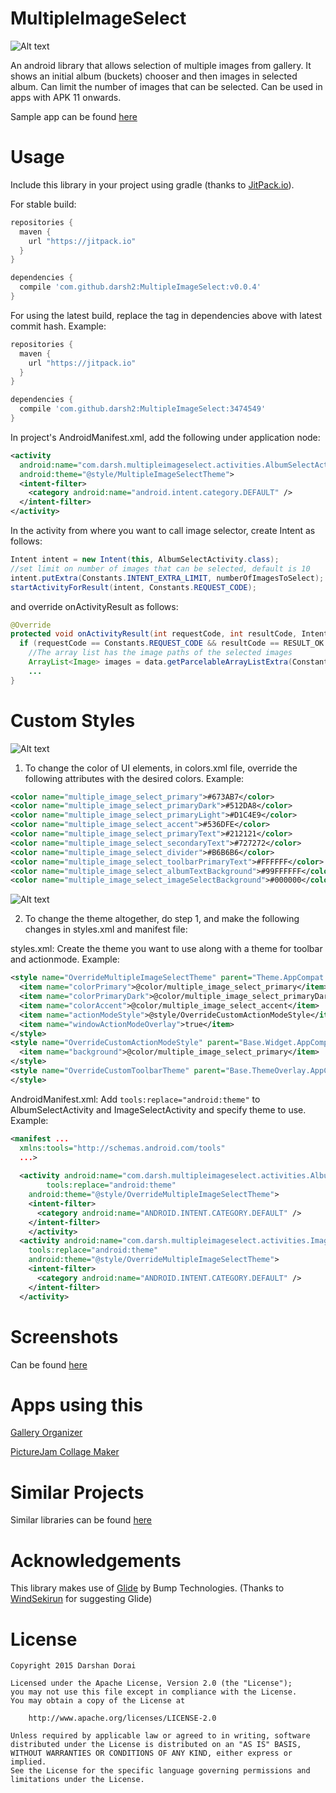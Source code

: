 # MultipleImageSelect

![Alt text](/screenshots/mis.gif)

An android library that allows selection of multiple images from gallery. It shows an initial
album (buckets) chooser and then images in selected album. Can limit the number of images that
can be selected. Can be used in apps with APK 11 onwards.

Sample app can be found [here](https://github.com/darsh2/MultipleImageSelect/tree/master/sample) 
# Usage
Include this library in your project using gradle (thanks to [JitPack.io](https://github.com/jitpack-io)).

For stable build:
```gradle
repositories {
  maven {
    url "https://jitpack.io"
  }
}

dependencies {
  compile 'com.github.darsh2:MultipleImageSelect:v0.0.4'
}
```

For using the latest build, replace the tag in dependencies above with latest commit hash. Example:
```gradle
repositories {
  maven {
    url "https://jitpack.io"
  }
}

dependencies {
  compile 'com.github.darsh2:MultipleImageSelect:3474549'
}
```

In project's AndroidManifest.xml, add the following under application node:
```xml
<activity
  android:name="com.darsh.multipleimageselect.activities.AlbumSelectActivity"
  android:theme="@style/MultipleImageSelectTheme">
  <intent-filter>
    <category android:name="android.intent.category.DEFAULT" />
  </intent-filter>
</activity>
```
   In the activity from where you want to call image selector, create Intent as follows:
```java
Intent intent = new Intent(this, AlbumSelectActivity.class);
//set limit on number of images that can be selected, default is 10
intent.putExtra(Constants.INTENT_EXTRA_LIMIT, numberOfImagesToSelect);
startActivityForResult(intent, Constants.REQUEST_CODE);
```
   and override onActivityResult as follows:
```java
@Override
protected void onActivityResult(int requestCode, int resultCode, Intent data) {
  if (requestCode == Constants.REQUEST_CODE && resultCode == RESULT_OK && data != null) {
    //The array list has the image paths of the selected images
    ArrayList<Image> images = data.getParcelableArrayListExtra(Constants.INTENT_EXTRA_IMAGES);
    ...  
}
```
# Custom Styles
![Alt text](/screenshots/misCC.gif)

1. To change the color of UI elements, in colors.xml file, override the following attributes with the desired colors. Example:

```xml
<color name="multiple_image_select_primary">#673AB7</color>
<color name="multiple_image_select_primaryDark">#512DA8</color>
<color name="multiple_image_select_primaryLight">#D1C4E9</color>
<color name="multiple_image_select_accent">#536DFE</color>
<color name="multiple_image_select_primaryText">#212121</color>
<color name="multiple_image_select_secondaryText">#727272</color>
<color name="multiple_image_select_divider">#B6B6B6</color>
<color name="multiple_image_select_toolbarPrimaryText">#FFFFFF</color>
<color name="multiple_image_select_albumTextBackground">#99FFFFFF</color>
<color name="multiple_image_select_imageSelectBackground">#000000</color>    
```

![Alt text](/screenshots/misCT.gif)

2. To change the theme altogether, do step 1, and make the following changes in styles.xml and manifest file:

styles.xml:
Create the theme you want to use along with a theme for toolbar and actionmode. Example:

```xml
<style name="OverrideMultipleImageSelectTheme" parent="Theme.AppCompat.NoActionBar">
  <item name="colorPrimary">@color/multiple_image_select_primary</item>
  <item name="colorPrimaryDark">@color/multiple_image_select_primaryDark</item>
  <item name="colorAccent">@color/multiple_image_select_accent</item>
  <item name="actionModeStyle">@style/OverrideCustomActionModeStyle</item>
  <item name="windowActionModeOverlay">true</item>
</style>
<style name="OverrideCustomActionModeStyle" parent="Base.Widget.AppCompat.ActionMode">
  <item name="background">@color/multiple_image_select_primary</item>
</style>
<style name="OverrideCustomToolbarTheme" parent="Base.ThemeOverlay.AppCompat.ActionBar">
</style>
```

AndroidManifest.xml:
Add ```tools:replace="android:theme"``` to AlbumSelectActivity and ImageSelectActivity and specify theme to use. Example: 

```xml
<manifest ...
  xmlns:tools="http://schemas.android.com/tools"
  ...>
  
  <activity android:name="com.darsh.multipleimageselect.activities.AlbumSelectActivity"
		tools:replace="android:theme"
    android:theme="@style/OverrideMultipleImageSelectTheme">
    <intent-filter>
      <category android:name="ANDROID.INTENT.CATEGORY.DEFAULT" />
    </intent-filter>
    </activity>
  <activity android:name="com.darsh.multipleimageselect.activities.ImageSelectActivity"
    tools:replace="android:theme"
    android:theme="@style/OverrideMultipleImageSelectTheme">
    <intent-filter>
      <category android:name="ANDROID.INTENT.CATEGORY.DEFAULT" />
    </intent-filter>
  </activity>
```
# Screenshots
Can be found [here](https://github.com/darsh2/MultipleImageSelect/tree/master/screenshots)
# Apps using this
[Gallery Organizer](https://play.google.com/store/apps/details?id=com.darsh.galleryorganizer2)

[PictureJam Collage Maker](https://play.google.com/store/apps/details?id=xyz.pichancer.picturejam.free)
# Similar Projects
Similar libraries can be found [here](https://android-arsenal.com/tag/157)
# Acknowledgements
This library makes use of [Glide](https://github.com/bumptech/glide) by Bump Technologies.
(Thanks to [WindSekirun](https://github.com/WindSekirun) for suggesting Glide)
# License
```license
Copyright 2015 Darshan Dorai

Licensed under the Apache License, Version 2.0 (the "License");
you may not use this file except in compliance with the License.
You may obtain a copy of the License at

    http://www.apache.org/licenses/LICENSE-2.0

Unless required by applicable law or agreed to in writing, software
distributed under the License is distributed on an "AS IS" BASIS,
WITHOUT WARRANTIES OR CONDITIONS OF ANY KIND, either express or implied.
See the License for the specific language governing permissions and
limitations under the License.
```
